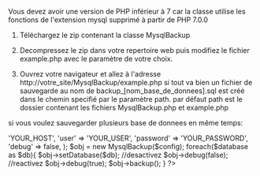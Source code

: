 
Vous devez avoir une version de PHP inférieur à 7 car la classe utilise les fonctions
de l'extension mysql supprimé à partir de PHP 7.0.0



 1. Téléchargez le zip contenant la classe MysqlBackup

 
 2. Decompressez le zip dans votre repertoire web puis modifiez
 le fichier example.php avec le paramètre de votre choix.
 
 
 3. Ouvrez votre navigateur et allez à l'adresse http://votre_site/MysqlBackup/example.php
 si tout va bien un fichier de sauvegarde au nom de backup_[nom_base_de_donnees].sql
 est créé dans le chemin specifié par le paramètre path. par défaut path est le dossier contenant
 les fichiers MysqlBackup.php et example.php
 
 
 si vous voulez sauvegarder plusieurs base de donnees en même temps:
 
 <?php
 require_once("MysqlBackup.php");
 
 $database = array("db1","db2","dbn");

$config = array(
					'host' => 'YOUR_HOST',
					'user' => 'YOUR_USER',
					'password' => 'YOUR_PASSWORD',
					'debug' => false,
				);
				
				
$obj = new MysqlBackup($config);

foreach($database as $db){



$obj->setDatabase($db);

//desactivez
$obj->debug(false);



//reactivez 
$obj->debug(true);

$obj->backup();
}
?>
